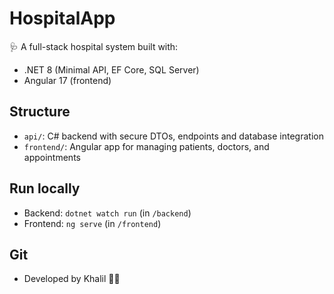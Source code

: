 ﻿# HospitalApp

🩺 A full-stack hospital system built with:

- .NET 8 (Minimal API, EF Core, SQL Server)
- Angular 17 (frontend)

## Structure

- `api/`: C# backend with secure DTOs, endpoints and database integration
- `frontend/`: Angular app for managing patients, doctors, and appointments

## Run locally

- Backend: `dotnet watch run` (in `/backend`)
- Frontend: `ng serve` (in `/frontend`)

## Git

- Developed by Khalil 👨‍💻
